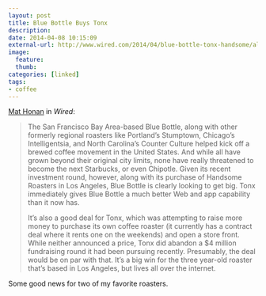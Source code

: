 ```yaml
---
layout: post
title: Blue Bottle Buys Tonx
description:
date: 2014-04-08 10:15:09
external-url: http://www.wired.com/2014/04/blue-bottle-tonx-handsome/all/1
image:
  feature:
  thumb:
categories: [linked]
tags:
- coffee
---
```

[Mat Honan](http://www.wired.com/2014/04/blue-bottle-tonx-handsome/all/1)
 in *Wired*:

> The San Francisco Bay Area-based Blue Bottle, along with other formerly regional
roasters like Portland’s Stumptown, Chicago’s Intelligentsia, and North
Carolina’s Counter Culture helped kick off a brewed coffee movement in the
United States. And while all have grown beyond their original city limits, none
have really threatened to become the next Starbucks, or even Chipotle. Given its
recent investment round, however, along with its purchase of Handsome Roasters
in Los Angeles, Blue Bottle is clearly looking to get big. Tonx immediately
gives Blue Bottle a much better Web and app capability than it now has.
> 
> It’s also a good deal for Tonx, which was attempting to raise more money to
purchase its own coffee roaster (it currently has a contract deal where it rents
one on the weekends) and open a store front. While neither announced a price,
Tonx did abandon a $4 million fundraising round it had been pursuing recently.
Presumably, the deal would be on par with that. It’s a big win for the three
year-old roaster that’s based in Los Angeles, but lives all over the internet.

Some good news for two of my favorite roasters.
